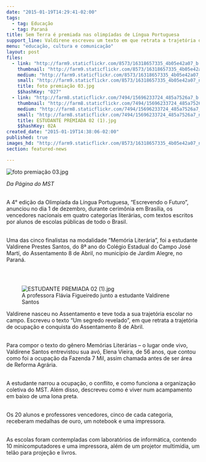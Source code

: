 ```yaml
---
date: "2015-01-19T14:29:41-02:00"
tags:
  - tag: Educação
  - tag: Paraná
title: Sem Terra é premiada nas olimpíadas de Língua Portuguesa
support_line: Valdirene escreveu um texto em que retrata a trajetória de ocupação e conquista do seu assentamento.
menu: "educação, cultura e comunicação"
layout: post
files:
  - link: "http://farm9.staticflickr.com/8573/16318657335_4b05e42a07_b.jpg"
    thumbnail: "http://farm9.staticflickr.com/8573/16318657335_4b05e42a07_t.jpg"
    medium: "http://farm9.staticflickr.com/8573/16318657335_4b05e42a07_z.jpg"
    small: "http://farm9.staticflickr.com/8573/16318657335_4b05e42a07_n.jpg"
    title: foto premiação 03.jpg
    $$hashKey: "027"
  - link: "http://farm8.staticflickr.com/7494/15696233724_485a7526a7_b.jpg"
    thumbnail: "http://farm8.staticflickr.com/7494/15696233724_485a7526a7_t.jpg"
    medium: "http://farm8.staticflickr.com/7494/15696233724_485a7526a7_z.jpg"
    small: "http://farm8.staticflickr.com/7494/15696233724_485a7526a7_n.jpg"
    title: ESTUDANTE PREMIADA 02 (1).jpg
    $$hashKey: 02A
created_date: "2015-01-19T14:38:06-02:00"
published: true
images_hd: "http://farm9.staticflickr.com/8573/16318657335_4b05e42a07_n.jpg"
section: featured-news

---
```

<p><img alt="foto premiação 03.jpg" src="http://farm9.staticflickr.com/8573/16318657335_4b05e42a07_b.jpg" /></p>

<p><em>Da P&aacute;gina do MST</em></p>

<p><br />
A 4&deg; edi&ccedil;&atilde;o da Olimp&iacute;ada da L&iacute;ngua Portuguesa, &ldquo;Escrevendo o Futuro&rdquo;, anunciou no dia 1 de dezembro, durante cerim&ocirc;nia em Bras&iacute;lia, os vencedores nacionais em quatro categorias liter&aacute;rias, com textos escritos por alunos de escolas p&uacute;blicas de todo o Brasil.</p>

<p><br />
Uma das cinco finalistas na modalidade &ldquo;Mem&oacute;ria Liter&aacute;ria&rdquo;, foi a estudante Valdirene Prestes Santos, do 8&ordf; ano do Col&eacute;gio Estadual do Campo Jos&eacute; Mart&iacute;, do Assentamento 8 de Abril, no munic&iacute;pio de Jardim Alegre, no Paran&aacute;.</p>

<p>&nbsp;</p>

<figure class="image" style="float:left"><img alt="ESTUDANTE PREMIADA 02 (1).jpg" src="http://farm8.staticflickr.com/7494/15696233724_485a7526a7_b.jpg" />
<figcaption>A professora Fl&aacute;via Figueiredo junto a estudante Valdirene Santos&nbsp; &nbsp;&nbsp;</figcaption>
</figure>

<p>Valdirene nasceu no Assentamento e teve toda a sua trajet&oacute;ria escolar no campo. Escreveu o texto &ldquo;Um segredo revelado&rdquo;, em que retrata a trajet&oacute;ria de ocupa&ccedil;&atilde;o e conquista do Assentamento 8 de Abril.</p>

<p><br />
Para compor o texto do g&ecirc;nero Mem&oacute;rias Liter&aacute;rias &ndash; o lugar onde vivo, Valdirene Santos entrevistou sua av&oacute;, Elena Vieira, de 56 anos, que contou como foi a ocupa&ccedil;&atilde;o da Fazenda 7 Mil, assim chamada antes de ser &aacute;rea de Reforma Agr&aacute;ria.</p>

<p><br />
A estudante narrou a ocupa&ccedil;&atilde;o, o conflito, e como funciona a organiza&ccedil;&atilde;o coletiva do MST. Al&eacute;m disso, descreveu como &eacute; viver num acampamento em baixo de uma lona preta.</p>

<p><br />
Os 20 alunos e professores vencedores, cinco de cada categoria, receberam medalhas de ouro, um notebook e uma impressora.&nbsp;</p>

<p><br />
As escolas foram contempladas com laborat&oacute;rios de inform&aacute;tica, contendo 10 minicomputadores e uma impressora, al&eacute;m de um projetor multim&iacute;dia, um tel&atilde;o para proje&ccedil;&atilde;o e livros.</p>
